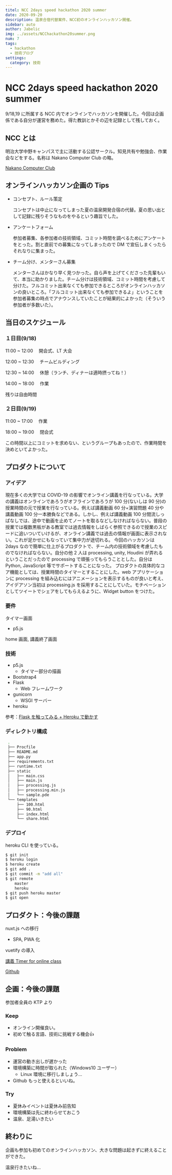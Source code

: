 ```yaml
---
titel: NCC 2days speed hackathon 2020 summer
date: 2020-09-20
description: 温泉合宿代替案件、NCC初のオンラインハッカソン開催。
sidebar: auto
author: Jabelic
img: ../assets/NCChackathon20summer.png
num: 7
tags:
  - hackathon
  - 技術ブログ
settings:
  category: 技術
---
```


# NCC 2days speed hackathon 2020 summer

9/18,19 に所属する NCC 内でオンラインでハッカソンを開催した。今回は企画係である自分が運営を務めた。得た教訓とかその辺を記録として残しておく。

## NCC とは

明治大学中野キャンパスで主に活動する公認サークル。知見共有や勉強会、作業会などをする。名称は Nakano Computer Club の略。

[Nakano Computer Club](https://meiji-ncc.tech/)

## オンラインハッカソン企画の Tips

- コンセプト、ルール策定

  コンセプトは中止になってしまった夏の温泉開発合宿の代替。夏の思い出として記録に残りそうなものをやるという趣旨でした。

- アンケートフォーム

  参加者募集、各参加者の技術領域、コミット時間を調べるためにアンケートをとった。割と直前での募集になってしまったので DM で宣伝しまくったらそれなりに集まった。

- チーム分け、メンターさん募集

  メンターさんはかなり早く見つかった。自ら声を上げてくださった先輩もいて、本当に助かりました。チーム分けは技術領域、コミット時間を考慮して分けた。フルコミット出来なくても参加できるところがオンラインハッカソンの良いところ。「フルコミット出来なくても参加できるよ」ということを参加者募集の時点でアナウンスしていたことが結果的によかった（そういう参加者が多数いた）。

## 当日のスケジュール

### １日目(9/18)

11:00 ~ 12:00 　開会式、LT 大会

12:00 ~ 12:30 　チームビルディング

12:30 ~ 14:00 　休憩（ランチ、ディナーは適時摂ってね！）

14:00 ~ 18:00 　作業

残りは自由時間

### ２日目(9/19)

11:00 ~ 17:00 　作業

18:00 ~ 19:00 　閉会式

この時間以上にコミットを求めない、というグループもあったので、作業時間を決めといてよかった。

## プロダクトについて

### アイデア

現在多くの大学では COVID-19 の影響でオンライン講義を行なっている。大学の講義はオンラインであろうがオフラインであろうが 100 分(ないしは 90 分)の授業時間の元で授業を行なっている。例えば講義動画 60 分+演習問題 40 分や講義動画 100 分一本勝負などである。しかし、例えば講義動画 100 分間流しっぱなしでは、途中で動画を止めてノートを取るなどしなければならない。普段の授業では複数黒板がある教室では過去情報をしばらく参照できるので授業のスピードに追いついていけるが、オンライン講義では過去の情報が画面に表示されない。これが足かせにもなっていて集中力が途切れる。
今回のハッカソンは 2days なので簡単に仕上がるプロダクトで、チーム内の技術領域を考慮したものでなければならない。自分の他 2 人は processing, unity, Houdini が弄れるということだったので processing で頑張ってもらうこととした。自分は Python, JavaScript 等でサポートすることになった。
プロダクトの具体的なコア機能としては、授業時間のタイマーとすることにした。web アプリケーションに processing を組み込むにはアニメーションを表示するものが良いと考え、アイデアソン当初は processing.js を採用することにしていた。モチベーションとしてツイートでシェアをしてもらえるように、Widget button をつけた。

### 要件

タイマー画面

- p5.js

home 画面, 講義終了画面

### 技術

- p5.js
  - タイマー部分の描画
- Bootstrap4
- Flask
  - Web フレームワーク
- gunicorn
  - WSGI サーバー
- heroku

参考：[Flask を触ってみる + Heroku で動かす](https://qiita.com/sqrtxx/items/2ae41d5685e07c16eda5)

### ディレクトリ構成

```bash
 .
 ├── Procfile
 ├── README.md
 ├── app.py
 ├── requirements.txt
 ├── runtime.txt
 ├── static
 │   ├── main.css
 │   ├── main.js
 │   ├── processing.js
 │   ├── processing.min.js
 │   └── sample.pde
 └── templates
     ├── 100.html
     ├── 90.html
     ├── index.html
     └── share.html
```

### デプロイ

heroku CLI を使っている。

```bash
$ git init
$ heroku login
$ heroku create
$ git add .
$ git commit -m "add all"
$ git remote
    master
    heroku
$ git push heroku master
$ git open
```

## プロダクト：今後の課題

nuxt.js への移行

- SPA, PWA 化

vuetify の導入

[講義 Timer for online class](https://fast-woodland-70792.herokuapp.com/)

[Github](https://github.com/jabelic/processing-flask)

## 企画：今後の課題

参加者全員の KTP より

### Keep

- オンライン開催良い。
- 初めて触る言語、技術に挑戦する機会:+1:

### Problem

- 運営の動き出しが遅かった
- 環境構築に時間が取られた（Windows10 ユーザー）
  - Linux 環境に移行しましょう...
- Github もっと使えるといいね。

### Try

- 夏休みイベントは夏休み前告知
- 環境構築は先に終わらせておこう
- 温泉、足湯いきたい

## 終わりに

企画も参加も初めてのオンラインハッカソン、大きな問題は起きずに終えることができた。

温泉行きたいね...
